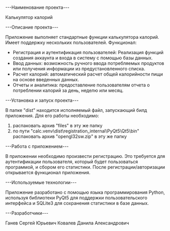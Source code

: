 ---Наименование проекта---

Калькулятор калорий

---Описание проекта---

Приложение выполняет стандартные функции калькулятора калорий. Имеет поддержку нескольких пользователей. 
Функционал:
- Регистрация и аутентификация пользователей: Реализация функций создания аккаунта и входа в систему с помощью базы данных.
- Ввод данных: возможность ручного ввода потребляемых продуктов или получения информации из предустановленного списка.
- Расчет калорий: автоматический расчет общей калорийности пищи на основе введенных данных.
- Отчеты и аналитика: предоставление пользователям отчета о потреблении калорий за день, неделю или месяц.

---Установка и запуск проекта---

В папке "dist" находится исполняемый файл, запускающий билд приложения. Для его работы необходимо:
1. распаковать архив "files" в эту же папку
2. по пути "calc\.venv\dist\registration\_internal\PyQt5\Qt5\bin" распаковать архив "opengl32sw.zip" в эту же папку

---Работа с приложением---

В приложении необходимо произвести регистрацию. Это требуется для аутентификации пользователя, который будет пользоваться программой, и сбором его статистики. После регистрации/авторизации открывается функционал приложения.

---Используемые технологии---

Приложение разработано с помощью языка программирования Python, используя библиотеки PyQt5 для поддержки пользовательского интерфейса и SQLite3 для сохранения статистики в базе данных.

---Разработчики---

Ганев Сергей Юрьевич
Ковалев Данила Александрович
